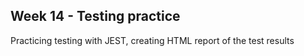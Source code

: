 ## Week 14 - Testing practice 

Practicing testing with JEST, creating HTML report of the test results
